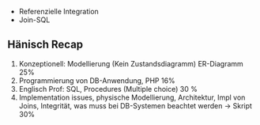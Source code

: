 - Referenzielle Integration
- Join-SQL
## Hänisch Recap
1. Konzeptionell: Modellierung (Kein Zustandsdiagramm) ER-Diagramm 25%
2. Programmierung von DB-Anwendung, PHP 16%
3. Englisch Prof: SQL, Procedures (Multiple choice) 30 %
4. Implementation issues, physische Modellierung, Architektur, Impl von Joins, Integrität, was muss bei DB-Systemen beachtet werden -> Skript 30%